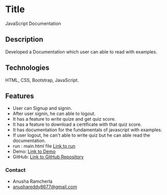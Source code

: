# Title 
 JavaScript Documentation
## Description 
Developed a Documentation which user can able to read with examples.

## Technologies  
HTML, CSS, Bootstrap, JavaScript.
## Features 
- User can Signup and signin.
- After user signin, he can able to logout.
- It has a feature to write quize and get quiz score.
- It has a feature to download a certificate with that quiz score.
- It has documentation for the fundamentals of javascript with examples.
- If user logout, he can't able to write quiz but he can able read the documentation.
- run : main.html file  [Link to run](https://github.com/RAMCHERLAANUSHA/Documentation/blob/master/main.html)
- Demo: [Link to Demo](https://github.com/RAMCHERLAANUSHA/Documentation/blob/master/documentation.mp4)
- GitHub: [Link to GitHub Repository](https://github.com/RAMCHERLAANUSHA/Documentation)
### Contact
- Anusha Ramcherla
- anushareddy8677@gmail.com

